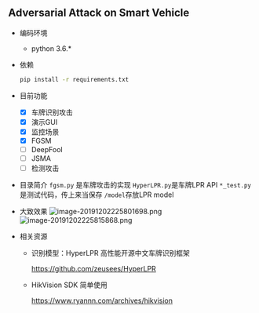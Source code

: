 ## Adversarial Attack on Smart Vehicle

- 编码环境

  - python 3.6.*

- 依赖

  ```bash
  pip install -r requirements.txt
  ```

- 目前功能
	 - [x] 车牌识别攻击
	 - [x] 演示GUI
	 - [x] 监控场景
	 - [x] FGSM
	 - [ ] DeepFool
	 - [ ] JSMA
	 - [ ] 检测攻击

- 目录简介
	``fgsm.py`` 是车牌攻击的实现
	``HyperLPR.py``是车牌LPR API
	``*_test.py``是测试代码，传上来当保存
	``/model``存放LPR model
- 大致效果
![image-20191202225801698.png](https://i.loli.net/2019/12/02/npQls86KT52cOth.png)
![image-20191202225815868.png](https://i.loli.net/2019/12/02/r8t439Hanyq71WU.png)
- 相关资源
	
	- 识别模型：HyperLPR 高性能开源中文车牌识别框架
	
		https://github.com/zeusees/HyperLPR
	
	- HikVision SDK 简单使用
	
		https://www.ryannn.com/archives/hikvision
	
	  